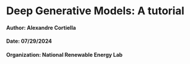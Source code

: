 # Deep Generative Models: A tutorial

#### Author: Alexandre Cortiella
#### Date: 07/29/2024
#### Organization: National Renewable Energy Lab




